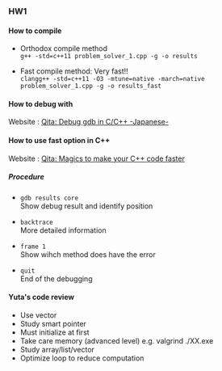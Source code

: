 ### HW1


#### How to compile
- Orthodox compile method  
  `g++ -std=c++11 problem_solver_1.cpp -g -o results`  
  
  
- Fast compile method: Very fast!!  
  `clangg++ -std=c++11 -O3 -mtune=native -march=native problem_solver_1.cpp -g -o results_fast`  

#### How to debug with 
Website : [Qita:  Debug gdb in C/C++ -Japanese-](https://qiita.com/Aqua_ix/items/2e9d4fd2eb0fc4db22cb)  

#### How to use fast option in C++  
Website : [Qita: Magics to make your C++ code faster](https://qiita.com/kotauchisunsun/items/84e01c6fb621fcc1a647)

##### Procedure  
- `gdb results core`    
  Show debug result and identify position

- `backtrace`  
  More detailed information  

- `frame 1`  
  Show wihch method does have the error 

- `quit`   
  End of the debugging

#### Yuta's code review
- Use vector
- Study smart pointer
- Must initialize at first
- Take care memory (advanced level)  e.g. valgrind ./XX.exe
- Study array/list/vector
- Optimize loop to reduce computation
